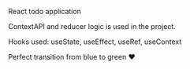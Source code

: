 React todo application

ContextAPI and reducer logic is used in the project.

Hooks used: useState, useEffect, useRef, useContext

Perfect transition from blue to green ❤
